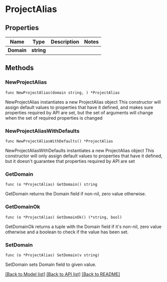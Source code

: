 # ProjectAlias

## Properties

Name | Type | Description | Notes
------------ | ------------- | ------------- | -------------
**Domain** | **string** |  | 

## Methods

### NewProjectAlias

`func NewProjectAlias(domain string, ) *ProjectAlias`

NewProjectAlias instantiates a new ProjectAlias object
This constructor will assign default values to properties that have it defined,
and makes sure properties required by API are set, but the set of arguments
will change when the set of required properties is changed

### NewProjectAliasWithDefaults

`func NewProjectAliasWithDefaults() *ProjectAlias`

NewProjectAliasWithDefaults instantiates a new ProjectAlias object
This constructor will only assign default values to properties that have it defined,
but it doesn't guarantee that properties required by API are set

### GetDomain

`func (o *ProjectAlias) GetDomain() string`

GetDomain returns the Domain field if non-nil, zero value otherwise.

### GetDomainOk

`func (o *ProjectAlias) GetDomainOk() (*string, bool)`

GetDomainOk returns a tuple with the Domain field if it's non-nil, zero value otherwise
and a boolean to check if the value has been set.

### SetDomain

`func (o *ProjectAlias) SetDomain(v string)`

SetDomain sets Domain field to given value.



[[Back to Model list]](../README.md#documentation-for-models) [[Back to API list]](../README.md#documentation-for-api-endpoints) [[Back to README]](../README.md)



